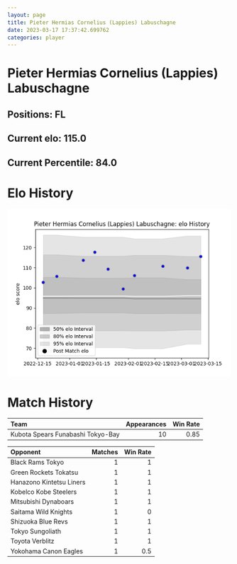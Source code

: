 ```yaml
---  
layout: page  
title: Pieter Hermias Cornelius (Lappies) Labuschagne  
date: 2023-03-17 17:37:42.699762  
categories: player  
---
```

# Pieter Hermias Cornelius (Lappies) Labuschagne

## Positions: FL

## Current elo: 115.0

## Current Percentile: 84.0

# Elo History


![elo history](history_PieterHermiasCornelius(Lappies)Labuschagne.png)
# Match History


| Team                              |   Appearances |   Win Rate |
|:----------------------------------|--------------:|-----------:|
| Kubota Spears Funabashi Tokyo-Bay |            10 |       0.85 |

| Opponent                 |   Matches |   Win Rate |
|:-------------------------|----------:|-----------:|
| Black Rams Tokyo         |         1 |        1   |
| Green Rockets Tokatsu    |         1 |        1   |
| Hanazono Kintetsu Liners |         1 |        1   |
| Kobelco Kobe Steelers    |         1 |        1   |
| Mitsubishi Dynaboars     |         1 |        1   |
| Saitama Wild Knights     |         1 |        0   |
| Shizuoka Blue Revs       |         1 |        1   |
| Tokyo Sungoliath         |         1 |        1   |
| Toyota Verblitz          |         1 |        1   |
| Yokohama Canon Eagles    |         1 |        0.5 |
